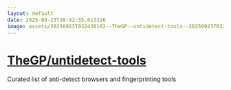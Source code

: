 ```yaml
---
layout: default
date: 2025-09-23T20:42:55.613326
image: assets/20250923T032430102--TheGP--untidetect-tools--20250923T032942553--cropped.png
---
```


# [TheGP/untidetect-tools](https://github.com/TheGP/untidetect-tools)

Curated list of anti-detect browsers and fingerprinting tools
